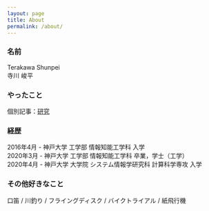 ```yaml
---
layout: page
title: About
permalink: /about/
---
```


### 名前
Terakawa Shunpei  
寺川 峻平  


### やったこと
個別記事：[研究](/research/)  


### 経歴  
2016年4月 - 神戸大学 工学部 情報知能工学科 入学  
2020年3月 - 神戸大学 工学部 情報知能工学科 卒業，学士（工学）  
2020年4月 - 神戸大学 大学院 システム情報学研究科 計算科学専攻 入学  


### その他好きなこと
口笛 / 川釣り / フライングディスク / バイクトライアル / 紙飛行機
